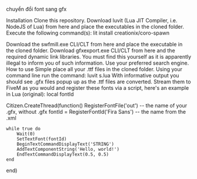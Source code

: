 chuyển đổi font sang gfx

Installation
Clone this repository.
Download luvit (Lua JIT Compiler, i.e. NodeJS of Lua) from here and place the executables in the cloned folder.
Execute the following command(s):
lit install creationix/coro-spawn

Download the swfmill.exe CLI/CLT from here and place the executable in the cloned folder.
Download gfxexport.exe CLI/CLT from here and the required dynamic link libraries. You must find this yourself as it is apparently illegal to inform you of such information. Use your preferred search engine.
How to use
Simple place all your .ttf files in the cloned folder.
Using your command line run the command: luvit s.lua
With informative output you should see .gfx files popup up as the .ttf files are converted.
Stream them to FiveM as you would and register these fonts via a script, here's an example in Lua (original):
local fontId

Citizen.CreateThread(function()
    RegisterFontFile('out') -- the name of your .gfx, without .gfx
    fontId = RegisterFontId('Fira Sans') -- the name from the .xml

    while true do
        Wait(0)
        SetTextFont(fontId)
        BeginTextCommandDisplayText('STRING')
        AddTextComponentString('Hello, world!')
        EndTextCommandDisplayText(0.5, 0.5)
    end
end)
